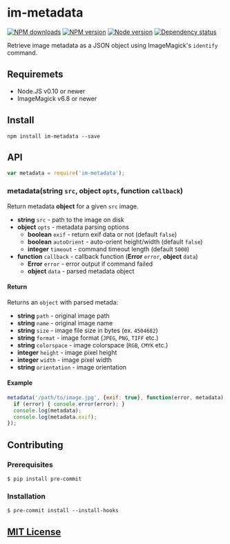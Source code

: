# im-metadata

[![NPM downloads](https://img.shields.io/npm/dm/im-metadata.svg "NPM downloads")](https://www.npmjs.com/package/im-metadata)
[![NPM version](https://img.shields.io/npm/v/im-metadata.svg "NPM version")](https://www.npmjs.com/package/im-metadata)
[![Node version](https://img.shields.io/node/v/im-metadata.svg "Node version")](https://www.npmjs.com/package/im-metadata)
[![Dependency status](https://img.shields.io/david/turistforeningen/node-im-metadata.svg "Dependency status")](https://david-dm.org/turistforeningen/node-im-metadata)

Retrieve image metadata as a JSON object using ImageMagick's `identify` command.

## Requiremets

* Node.JS v0.10 or newer
* ImageMagick v6.8 or newer

## Install

```
npm install im-metadata --save
```

## API

```js
var metadata = require('im-metadata');
```

### metadata(**string** `src`, **object** `opts`, **function** `callback`)

Return metadata **object** for a given `src` image.

* **string** `src` - path to the image on disk
* **object** `opts` - metadata parsing options
  * **boolean** `exif` - return exif data or not (default `false`)
  * **boolean** `autoOrient` - auto-orient height/width (default `false`)
  * **integer** `timeout` - command timeout length (default `5000`)
* **function** `callback` - callback function (**Error** `error`, **object** `data`)
  * **Error** `error` - error output if command failed
  * **object** `data` - parsed metadata object

#### Return

Returns an `object` with parsed metada:

* **string** `path` - original image path
* **string** `name` - original image name
* **string** `size` - image file size in bytes (ex. `4504682`)
* **string** `format` - image format (`JPEG`, `PNG`, `TIFF` etc.)
* **string** `colorspace` - image colorspace (`RGB`, `CMYK` etc.)
* **integer** `height` - image pixel height
* **integer** `width` - image pixel width
* **string** `orientation` - image orientation

#### Example

```js
metadata('/path/to/image.jpg', {exif: true}, function(error, metadata) {
  if (error) { console.error(error); }
  console.log(metadata);
  console.log(metadata.exif);
});
```

## Contributing

### Prerequisites

```
$ pip install pre-commit
```

### Installation

```
$ pre-commit install --install-hooks
```

## [MIT License](https://github.com/Turistforeningen/node-im-metadata/blob/master/LICENSE)
